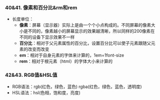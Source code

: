 ### 40&41. 像素和百分比&rm和rem

- 长度单位：
  - **像素**：屏幕（显示器）实际上是由一个个小点构成的。不同屏幕的像素大小是不同的，像素越小的屏幕显示的效果越清晰，所以同样的200像素在不同的设备下显示效果不一样
  - **百分比**：相对于父元素属性的百分比，设置百分比可以使子元素跟随父元素的改变而改变
  - **em**：相对于自身元素的字体来计算的，1em=1font-size
  - **rem**：相对于根元素（html）的字体大小来计算的

### 42&43. RGB值&HSL值

- RGB语法：rgb(红色，绿色，蓝色)
  rgba(红色，绿色，蓝色，透明度)
- HSL语法：hsl(色相，饱和度，亮度)